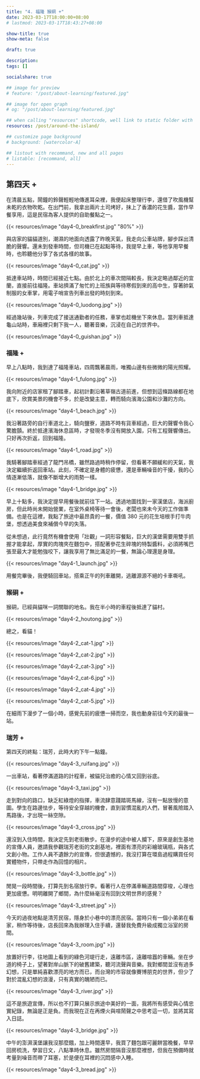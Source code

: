 ```yaml
---
title: "4. 福隆 猴硐 +"
date: 2023-03-17T18:00:00+08:00
# lastmod: 2023-03-17T18:43:27+08:00

show-title: true
show-meta: false

draft: true

description:
tags: []

socialshare: true

## image for preview
# feature: "/post/about-learning/featured.jpg"

## image for open graph
# og: "/post/about-learning/featured.jpg"

## when calling "resources" shortcode, well link to static folder with this path 
resources: /post/around-the-island/

## customize page background
# background: [watercolor-A] 

## listout with recommand, new and all pages
# listable: [recommand, all]
---
```


<!-- &nbsp; -->

<!-- [text]({ ref "relpath" })。 -->

## 第四天 +

在清晨五點，鬧鐘的鈴聲輕輕地傳進耳朵裡，我便起床整理行李，還借了吹風機幫未乾的衣物吹乾。在出門前，我拿出兩片土司烤好，抹上了香濃的花生醬，當作早餐享用，這是民宿為客人提供的自助餐點之一。

<!--more-->

{{< resources/image "day4-0_breakfirst.jpg" "80%"  >}}

與店家的貓貓道別，潮濕的地面向透露了昨晚天氣，我走向公車站牌，腳步踩出清脆的聲響。還未到發車時間，但司機已在起點等待，我提早上車，等他享用早餐時，也聆聽他分享了各式各樣的故事。

{{< resources/image "day4-0_cat.jpg"  >}}

抵達車站時，時間已經接近七點。由於北上的車次間隔較長，我決定略過鄰近的宜蘭，直接前往福隆。車站擠滿了匆忙的上班族與等待寒假到來的高中生，穿著帥氣制服的女車掌，用電子哨宣告列車出發的時刻到來。

{{< resources/image "day4-0_luodong.jpg"  >}}

經過幾站後，列車完成了接送通勤者的任務，車掌也趁機坐下來休息。當列車抵達龜山站時，車廂裡只剩下我一人，聽著音樂，沉浸在自己的世界中。

{{< resources/image "day4-0_guishan.jpg"  >}}

### 福隆 +

早上八點時，我到達了福隆車站，四周飄著晨雨，唯獨山邊有些微微的陽光照耀。

{{< resources/image "day4-1_fulong.jpg"  >}}

我向附近的店家租了腳踏車，起初計劃沿著草嶺古道前進，但想到這條路線都在地底下，欣賞美景的機會不多，於是改變主意，轉而騎向濱海公園和沙灘的方向。

{{< resources/image "day4-1_beach.jpg"  >}}

我沿著路旁的自行車道北上，騎向鹽寮，道路不時有貨車經過，巨大的聲響令我心驚膽顫。終於抵達濱海休息區時，才發現冬季沒有開放入園，只有工程聲響傳出。只好再次折返，回到福隆。

{{< resources/image "day4-1_road.jpg"  >}}

我騎著腳踏車經過了龍門吊橋，雖然路過時稍作停留，但看著不願緩和的天氣，我決定繼續折返回車站。此刻，不確定是身體的疲憊，還是車輛噪音的干擾，我的心情逐漸低落，就像不斷增大的雨勢一樣。

{{< resources/image "day4-1_bridge.jpg"  >}}

早上十點多，我決定提早用餐後就前往下一站。透過地圖找到一家漢堡店，海派廚房，但此時尚未開始營業，在室外桌椅等待一會後，老闆也來未今天的工作做準備。也是在這裡，我點了旅途中最昂貴的一餐，價值 380 元的花生培根手打牛肉堡，想透過美食來補償今早的失落。

從未想過，此行竟然有機會使用「壯觀」一詞形容餐點，巨大的漢堡需要用雙手抓握才能拿起，厚實的肉塊夾在麵包中，搭配著參花生碎塊的特製醬料，必須將嘴巴張至最大才能勉強咬下，讓我享用了無比滿足的一餐，無論心理還是身理。

{{< resources/image "day4-1_launch.jpg"  >}}

用餐完畢後，我便騎回車站，搭乘正午的列車離開，逃離源源不絕的卡車嘶吼。

### 猴硐 +

猴硐，已經與貓咪一詞關聯的地名。我在半小時的車程後抵達了貓村。

{{< resources/image "day4-2_houtong.jpg"  >}}

總之，看貓！

{{< resources/image "day4-2_cat-1.jpg"  >}}

{{< resources/image "day4-2_cat-2.jpg"  >}}

{{< resources/image "day4-2_cat-3.jpg"  >}}

{{< resources/image "day4-2_cat-6.jpg"  >}}

{{< resources/image "day4-2_cat-4.jpg"  >}}

{{< resources/image "day4-2_cat-5.jpg"  >}}

在細雨下漫步了一個小時，感覺先前的疲憊一掃而空，我也動身前往今天的最後一站。

### 瑞芳 +

第四天的終點：瑞芳，此時大約下午一點鐘。

{{< resources/image "day4-3_ruifang.jpg"  >}}

一出車站，看著停滿道路的計程車，被貓兒治癒的心情又回到谷底。

{{< resources/image "day4-3_taxi.jpg"  >}}

走到對向的路口，缺乏紅綠燈的指揮，車流肆意踐踏斑馬線，沒有一點放慢的意圖。學生在路邊怯步，等待安全穿越的機會，直到習慣混亂的人們，冒著風險踏入馬路後，才出現一絲空隙。

{{< resources/image "day4-3_cross.jpg"  >}}

還沒到入住時間，我決定先到老街散步。在漫步的途中被人攔下，原來是創生基地的宣傳人員，邀請我參觀瑞芳老街的文創基地，裡面有漂亮的彩繪玻璃瓶，與各式文創小物。工作人員不遺餘力的宣傳，但很遺憾的，我沒打算在環島過程購買任何實體物件，只帶走作為回憶的相片。

{{< resources/image "day4-3_bottle.jpg"  >}}

閒晃一段時間後，打算先到名宿放行李。看著行人在停滿車輛道路間穿梭，心理也更加疲憊。明明離開了鄉間，為什麼絲毫沒有回到文明世界的感覺？

{{< resources/image "day4-3_street.jpg"  >}}

今天的過夜地點是清芳民宿，隱身於小巷中的漂亮民宿。當時只有一個小弟弟在看家，稍作等待後，店長回來為我辦理入住手續，還替我免費升級成獨立浴室的房間。

{{< resources/image "day4-3_room.jpg"  >}}

放置好行李，往地圖上看到的綠色河堤行走，遠離市區，遠離喧囂的車輛。坐在步道的椅子上，望著對岸山脈下的破舊建築，聽河流聲與音樂。我對鄉間並沒有過多幻想，只是單純喜歡漂亮的地方而已，而台灣的市容就像賽博朋克的世界，但少了對於混亂幻想的浪漫，只有真實的醜陋而已。

{{< resources/image "day4-3_river.jpg"  >}}

這不是旅遊宣傳，所以也不打算只展示旅途中美好的一面，我將所有感受與心情忠實紀錄，無論是正是負。而我現在正在再煙火與喧鬧聲之中思考這一切，並將其寫入日誌。

{{< resources/image "day4-3_bridge.jpg"  >}}

中午的澎湃漢堡讓我沒那麼餓，加上時間還早，我買了麵包跟可麗餅當晚餐，早早回房梳洗，學習日文，八點準時休息。雖然房間隔音沒那麼裡想，但我在預備時就考量到噪音而帶了耳塞，於是便在耳裡的沉悶感中入睡。

{{< resources/image "day4-3_bread.jpg"  >}}
